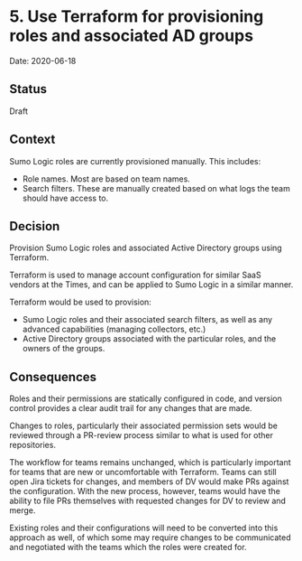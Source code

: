 # 5. Use Terraform for provisioning roles and associated AD groups

Date: 2020-06-18

## Status

Draft

## Context

Sumo Logic roles are currently provisioned manually. This includes:
- Role names. Most are based on team names.
- Search filters. These are manually created based on what logs the team should
  have access to.

## Decision

Provision Sumo Logic roles and associated Active Directory groups using 
Terraform. 

Terraform is used to manage account configuration for similar SaaS vendors at 
the Times, and can be applied to Sumo Logic in a similar manner.

Terraform would be used to provision:
- Sumo Logic roles and their associated search filters, as well as any advanced
  capabilities (managing collectors, etc.)
- Active Directory groups associated with the particular roles, and the owners 
  of the groups.

## Consequences

Roles and their permissions are statically configured in code, and version
control provides a clear audit trail for any changes that are made.

Changes to roles, particularly their associated permission sets would be 
reviewed through a PR-review process similar to what is used for other 
repositories. 

The workflow for teams remains unchanged, which is particularly important for
teams that are new or uncomfortable with Terraform. Teams can still open Jira
tickets for changes, and members of DV would make PRs against the configuration.
With the new process, however, teams would have the ability to file PRs
themselves with requested changes for DV to review and merge.

Existing roles and their configurations will need to be converted into this 
approach as well, of which some may require changes to be communicated and 
negotiated with the teams which the roles were created for.
